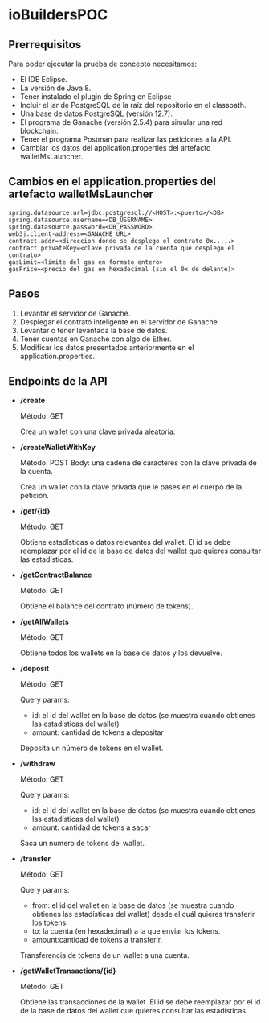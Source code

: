 # ioBuildersPOC

## Prerrequisitos
Para poder ejecutar la prueba de concepto necesitamos:
- El IDE Eclipse.
- La versión de Java 8.
- Tener instalado el plugin de Spring en Eclipse
- Incluir el jar de PostgreSQL de la raíz del repositorio en el classpath.
- Una base de datos PostgreSQL (versión 12.7).
- El programa de Ganache (versión 2.5.4) para simular una red blockchain.
- Tener el programa Postman para realizar las peticiones a la API.
- Cambiar los datos del application.properties del artefacto walletMsLauncher.
## Cambios en el application.properties del artefacto walletMsLauncher
```
spring.datasource.url=jdbc:postgresql://<HOST>:<puerto>/<DB>
spring.datasource.username=<DB_USERNAME>
spring.datasource.password=<DB_PASSWORD>
web3j.client-address=<GANACHE_URL>
contract.addr=<direccion donde se desplego el contrato 0x.....>
contract.privateKey=<clave privada de la cuenta que desplego el contrato>
gasLimit=<limite del gas en formato entero>
gasPrice=<precio del gas en hexadecimal (sin el 0x de delante)>
```
## Pasos
1. Levantar el servidor de Ganache.
2. Desplegar el contrato inteligente en el servidor de Ganache.
3. Levantar o tener levantada la base de datos.
4. Tener cuentas en Ganache con algo de Ether.
5. Modificar los datos presentados anteriormente en el application.properties.

## Endpoints de la API
- <strong>/create</strong>
  
  Método: GET
  
  Crea un wallet con una clave privada aleatoria.
- <strong>/createWalletWithKey</strong>

  Método: POST
  Body: una cadena de caracteres con la clave privada de la cuenta.
  
  Crea un wallet con la clave privada que le pases en el cuerpo de la petición.
- <strong>/get/{id}</strong>

  Método: GET
  
  Obtiene estadísticas o datos relevantes del wallet. El id se debe reemplazar por el id de la base de datos del wallet que quieres consultar las estadísticas.
- <strong>/getContractBalance</strong>

  Método: GET
  
  Obtiene el balance del contrato (número de tokens).
- <strong>/getAllWallets</strong>

  Método: GET
  
  Obtiene todos los wallets en la base de datos y los devuelve.
- <strong>/deposit</strong>

  Método: GET
  
  Query params:
  - id: el id del wallet en la base de datos (se muestra cuando obtienes las estadísticas del wallet)
  - amount: cantidad de tokens a depositar

  Deposita un número de tokens en el wallet.
- <strong>/withdraw</strong>

  Método: GET
  
  Query params:
  - id: el id del wallet en la base de datos (se muestra cuando obtienes las estadísticas del wallet)
  - amount: cantidad de tokens a sacar

  Saca un numero de tokens del wallet.
- <strong>/transfer</strong>

  Método: GET
  
  Query params:
  - from: el id del wallet en la base de datos (se muestra cuando obtienes las estadísticas del wallet) desde el cuál quieres transferir los tokens.
  - to: la cuenta (en hexadecimal) a la que enviar los tokens.
  - amount:cantidad de tokens a transferir.
  
  Transferencia de tokens de un wallet a una cuenta.
- <strong>/getWalletTransactions/{id}</strong>

  Método: GET

  Obtiene las transacciones de la wallet. El id se debe reemplazar por el id de la base de datos del wallet que quieres consultar las estadísticas.
